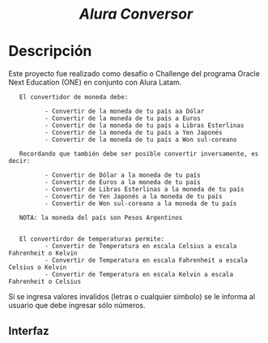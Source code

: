 <h1 align="center"> <em> Alura Conversor </em></h1>

# Descripción
Este proyecto fue realizado como desafío o Challenge del programa Oracle Next Education (ONE) en conjunto con Alura Latam.


       El convertidor de moneda debe:

              - Convertir de la moneda de tu país aa Dólar
              - Convertir de la moneda de tu país a Euros
              - Convertir de la moneda de tu país a Libras Esterlinas
              - Convertir de la moneda de tu país a Yen Japonés
              - Convertir de la moneda de tu país a Won sul-coreano
 
       Recordando que también debe ser posible convertir inversamente, es decir:

              - Convertir de Dólar a la moneda de tu país
              - Convertir de Euros a la moneda de tu país
              - Convertir de Libras Esterlinas a la moneda de tu país
              - Convertir de Yen Japonés a la moneda de tu país
              - Convertir de Won sul-coreano a la moneda de tu país
              
       NOTA: la moneda del país son Pesos Argentinos

        
       El convertirdor de temperaturas permite:
              - Convertir de Temperatura en escala Celsius a escala Fahrenheit o Kelvin
              - Convertir de Temperatura en escala Fahrenheit a escala Celsius o Kelvin
              - Convertir de Temperatura en escala Kelvin a escala Fahrenheit o Celsius
              
Si se ingresa valores invalidos (letras o cualquier simbolo) se le informa al usuario que debe ingresar sólo números.

## Interfaz





